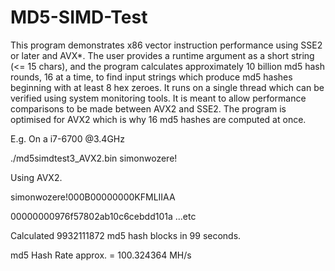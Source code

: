 # MD5-SIMD-Test
This program demonstrates x86 vector instruction performance using SSE2 or later and AVX*. The user provides a runtime argument as a short string (<= 15 chars), and the program calculates approximately 10 billion md5 hash rounds, 16 at a time, to find input strings which produce md5 hashes beginning with at least 8 hex zeroes. It runs on a single thread which can be verified using system monitoring tools. It is meant to allow performance comparisons to be made between AVX2 and SSE2. The program is optimised for AVX2 which is why 16 md5 hashes are computed at once.

E.g. On a i7-6700 @3.4GHz

./md5simdtest3_AVX2.bin simonwozere!

Using AVX2.

simonwozere!000B00000000KFMLIIAA

00000000976f57802ab10c6cebdd101a ...etc

Calculated 9932111872 md5 hash blocks in 99 seconds.

md5 Hash Rate approx. = 100.324364 MH/s
